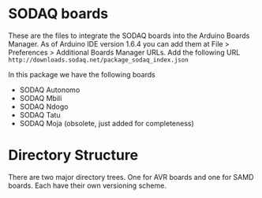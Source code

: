 # SODAQ boards

These are the files to integrate the SODAQ boards into the Arduino Boards
Manager.  As of Arduino IDE version 1.6.4 you can add them at File >
Preferences > Additional Boards Manager URLs.  Add the following URL
`http://downloads.sodaq.net/package_sodaq_index.json`

In this package we have the following boards
* SODAQ Autonomo
* SODAQ Mbili
* SODAQ Ndogo
* SODAQ Tatu
* SODAQ Moja (obsolete, just added for completeness)

# Directory Structure

There are two major directory trees. One for AVR boards and one for SAMD
boards.  Each have their own versioning scheme.
